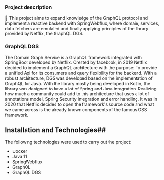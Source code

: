 ### Project description
🚀 This project aims to expand knowledge of the GraphQL protocol and implement a reactive backend with SpringWebflux, where domain, services, data fetchers are emulated and finally applying principles of the library provided by Netflix, the GraphQL DGS.

### GraphQL DGS
The Domain Graph Service is a GraphQL framework integrated with SpringBoot developed by Netflix. Created by facebook, in 2019 Netflix decided to implement a GraphQL architecture with the purpose: To provide a unified Api for its consumers and query flexibility for the backend. With a robust architecture, DGS was developed based on the implementation of GraphQL for Java. With the library mostly being developed in Kotlin, the library was designed to have a lot of Spring and Java integration. Realizing how much a community could add to this architecture that uses a lot of annotations model, Spring Security integration and error handling. It was in 2020 that Netflix decided to open the framework's source code and what we came across is the already known components of the famous OSS framework.

## Installation and  Technologies##

The following technologies were used to carry out the project:
- Docker
- Java 11
- SpringWebflux
- GraphQL
- GraphQL DGS
